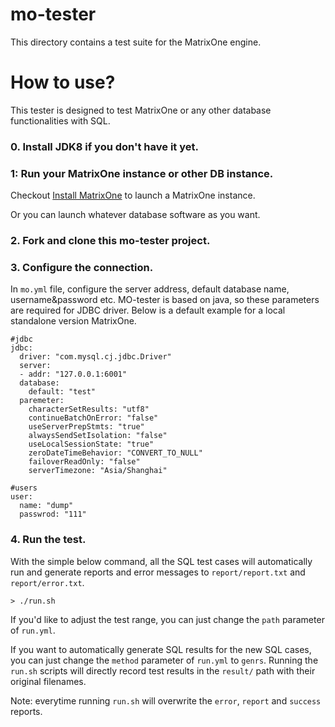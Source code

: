 # mo-tester
This directory contains a test suite for the MatrixOne engine.

# How to use?

This tester is designed to test MatrixOne or any other database functionalities with SQL. 

### 0. Install JDK8 if you don't have it yet.  

### 1: Run your MatrixOne instance or other DB instance. 

Checkout [Install MatrixOne](https://docs.matrixorigin.io/0.4.0/MatrixOne/Get-Started/install-standalone-matrixone/) to launch a MatrixOne instance.

Or you can launch whatever database software as you want. 

### 2. Fork and clone this mo-tester project. 

### 3. Configure the connection. 

In `mo.yml` file, configure the server address, default database name, username&password etc. MO-tester is based on java, so these parameters are required for JDBC driver.
Below is a default example for a local standalone version MatrixOne.

```
#jdbc
jdbc:
  driver: "com.mysql.cj.jdbc.Driver"
  server:
  - addr: "127.0.0.1:6001"
  database:
    default: "test"
  paremeter:
    characterSetResults: "utf8"
    continueBatchOnError: "false"
    useServerPrepStmts: "true"
    alwaysSendSetIsolation: "false"
    useLocalSessionState: "true"
    zeroDateTimeBehavior: "CONVERT_TO_NULL"
    failoverReadOnly: "false"
    serverTimezone: "Asia/Shanghai"

#users
user:
  name: "dump"
  passwrod: "111"
```
### 4. Run the test.

With the simple below command, all the SQL test cases will automatically run and generate reports and error messages to `report/report.txt` and `report/error.txt`.

```
> ./run.sh
```

If you'd like to adjust the test range, you can just change the `path` parameter of `run.yml`. 

If you want to automatically generate SQL results for the new SQL cases, you can just change the `method` parameter of `run.yml` to `genrs`. Running the `run.sh` scripts will directly record test results in the `result/` path with their original filenames.

Note: everytime running `run.sh` will overwrite the `error`, `report` and `success` reports.
